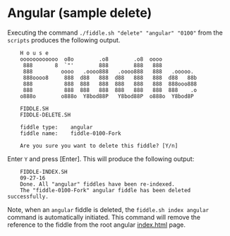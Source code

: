 Angular (sample delete)
======

Executing the command `./fiddle.sh "delete" "angular" "0100"` from the `scripts` produces the following output.

        H o u s e
        oooooooooooo  o8o        .o8        .o8  oooo
         888       8  `"'        888        888   888
         888         oooo   .oooo888   .oooo888   888   .ooooo.
         888oooo8     888  d88   888  d88   888   888  d88   88b
         888          888  888   888  888   888   888  888ooo888
         888          888  888   888  888   888   888  888    .o
        o888o        o888o  Y8bod88P   Y8bod88P  o888o  Y8bod8P
        
        FIDDLE.SH
        FIDDLE-DELETE.SH
        
        fiddle type:	angular
        fiddle name:	fiddle-0100-Fork
        
        Are you sure you want to delete this fiddle? [Y/n]


Enter `Y` and press [Enter].  This will produce the following output:


        FIDDLE-INDEX.SH
        09-27-16
        Done. All "angular" fiddles have been re-indexed.
        The "fiddle-0100-Fork" angular fiddle has been deleted successfully.


Note, when an `angular` fiddle is deleted, the `fiddle.sh index angular` command is automatically initiated.  This 
command will remove the reference to the fiddle from the root angular [index.html](index.html) page.
